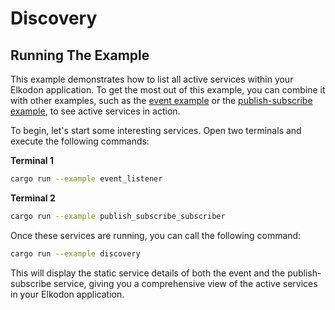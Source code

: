 # Discovery

## Running The Example

This example demonstrates how to list all active services within your Elkodon
application. To get the most out of this example, you can combine it with other
examples, such as the [event example](../event/) or the
[publish-subscribe example](../publish_subscribe/), to see active services in
action.

To begin, let's start some interesting services. Open two terminals and execute
the following commands:

**Terminal 1**

```sh
cargo run --example event_listener
```

**Terminal 2**

```sh
cargo run --example publish_subscribe_subscriber
```

Once these services are running, you can call the following command:

```sh
cargo run --example discovery
```

This will display the static service details of both the event and the
publish-subscribe service, giving you a comprehensive view of the active
services in your Elkodon application.
